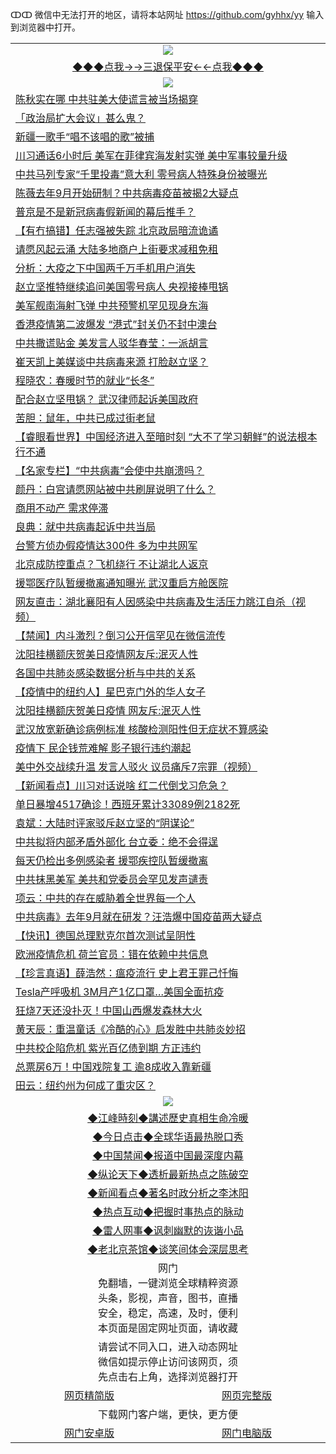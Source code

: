 ↀↀ 微信中无法打开的地区，请将本站网址 https://github.com/gyhhx/yy 输入到浏览器中打开。 

 <table>
  <tr>
    <td colspan="2" align=center><img src="https://github.com/gyhhx/image-upload/blob/master/3t%20(1).jpg"></td>
 </tr>
 <tr><td colspan="2" align="center"><a href="https://xfine.casa/oo.aspx?name=ogQuit&key=exgxucyqmkwgvwch&from=yy">◆◆◆点我→→三退保平安←←点我◆◆◆</a></td></tr>
  <tr>
    <td colspan="2" align=center><img src="https://cdn.jsdelivr.net/gh/gyoupiodf/im1/%E7%BD%91%E9%97%A8%E6%96%B0%E9%97%BB1.jpg"></td>
 </tr>
<tr><td colspan="2" align="left"><a href="https://xfine.casa/oo.aspx?name=c1147559&key=exgxucyqmkwgvwch&from=yy">陈秋实在哪 中共驻美大使谎言被当场揭穿</a></td></tr>
<tr><td colspan="2" align="left"><a href="https://xfine.casa/oo.aspx?name=c1147621&key=exgxucyqmkwgvwch&from=yy">「政治局扩大会议」甚么鬼？</a></td></tr>
<tr><td colspan="2" align="left"><a href="https://xfine.casa/oo.aspx?name=c1147623&key=exgxucyqmkwgvwch&from=yy">新疆一歌手“唱不该唱的歌”被捕</a></td></tr>
<tr><td colspan="2" align="left"><a href="https://xfine.casa/oo.aspx?name=c1147616&key=exgxucyqmkwgvwch&from=yy">川习通话6小时后 美军在菲律宾海发射实弹 美中军事较量升级</a></td></tr>
<tr><td colspan="2" align="left"><a href="https://xfine.casa/oo.aspx?name=c1147637&key=exgxucyqmkwgvwch&from=yy">中共马列专家“千里投毒”意大利 零号病人特殊身份被曝光</a></td></tr>
<tr><td colspan="2" align="left"><a href="https://xfine.casa/oo.aspx?name=c1147628&key=exgxucyqmkwgvwch&from=yy">陈薇去年9月开始研制？中共病毒疫苗被揭2大疑点</a></td></tr>
<tr><td colspan="2" align="left"><a href="https://xfine.casa/oo.aspx?name=c1147632&key=exgxucyqmkwgvwch&from=yy">普京是不是新冠病毒假新闻的幕后推手？</a></td></tr>
<tr><td colspan="2" align="left"><a href="https://xfine.casa/oo.aspx?name=c1147582&key=exgxucyqmkwgvwch&from=yy">【有冇搞错】任志强被失踪 北京政局暗流诡谲</a></td></tr>
<tr><td colspan="2" align="left"><a href="https://xfine.casa/oo.aspx?name=c1147627&key=exgxucyqmkwgvwch&from=yy">请愿风起云涌 大陆多地商户上街要求减租免租</a></td></tr>
<tr><td colspan="2" align="left"><a href="https://xfine.casa/oo.aspx?name=c1147586&key=exgxucyqmkwgvwch&from=yy">分析：大疫之下中国两千万手机用户消失</a></td></tr>
<tr><td colspan="2" align="left"><a href="https://xfine.casa/oo.aspx?name=c1147590&key=exgxucyqmkwgvwch&from=yy">赵立坚推特继续追问美国零号病人 央视接棒甩锅</a></td></tr>
<tr><td colspan="2" align="left"><a href="https://xfine.casa/oo.aspx?name=c1147630&key=exgxucyqmkwgvwch&from=yy">美军舰南海射飞弹 中共预警机罕见现身东海</a></td></tr>
<tr><td colspan="2" align="left"><a href="https://xfine.casa/oo.aspx?name=c1147622&key=exgxucyqmkwgvwch&from=yy">香港疫情第二波爆发 “港式”封关仍不封中澳台</a></td></tr>
<tr><td colspan="2" align="left"><a href="https://xfine.casa/oo.aspx?name=c1147562&key=exgxucyqmkwgvwch&from=yy">中共撒谎贴金 美发言人驳华春莹：一派胡言</a></td></tr>
<tr><td colspan="2" align="left"><a href="https://xfine.casa/oo.aspx?name=c1147572&key=exgxucyqmkwgvwch&from=yy">崔天凯上美媒谈中共病毒来源 打脸赵立坚？</a></td></tr>
<tr><td colspan="2" align="left"><a href="https://xfine.casa/oo.aspx?name=c1147592&key=exgxucyqmkwgvwch&from=yy">程晓农：春暖时节的就业“长冬”</a></td></tr>
<tr><td colspan="2" align="left"><a href="https://xfine.casa/oo.aspx?name=c1147589&key=exgxucyqmkwgvwch&from=yy">配合赵立坚甩锅？ 武汉律师起诉美国政府</a></td></tr>
<tr><td colspan="2" align="left"><a href="https://xfine.casa/oo.aspx?name=c1147594&key=exgxucyqmkwgvwch&from=yy">苦胆：鼠年，中共已成过街老鼠</a></td></tr>
<tr><td colspan="2" align="left"><a href="https://xfine.casa/oo.aspx?name=c1147585&key=exgxucyqmkwgvwch&from=yy">【睿眼看世界】中国经济进入至暗时刻 “大不了学习朝鲜”的说法根本行不通</a></td></tr>
<tr><td colspan="2" align="left"><a href="https://xfine.casa/oo.aspx?name=c1147596&key=exgxucyqmkwgvwch&from=yy">【名家专栏】“中共病毒”会使中共崩溃吗？</a></td></tr>
<tr><td colspan="2" align="left"><a href="https://xfine.casa/oo.aspx?name=c1147584&key=exgxucyqmkwgvwch&from=yy">颜丹：白宫请愿网站被中共刷屏说明了什么？</a></td></tr>
<tr><td colspan="2" align="left"><a href="https://xfine.casa/oo.aspx?name=c1147636&key=exgxucyqmkwgvwch&from=yy">商用不动产 需求停滞</a></td></tr>
<tr><td colspan="2" align="left"><a href="https://xfine.casa/oo.aspx?name=c1147593&key=exgxucyqmkwgvwch&from=yy">良典：就中共病毒起诉中共当局</a></td></tr>
<tr><td colspan="2" align="left"><a href="https://xfine.casa/oo.aspx?name=c1147570&key=exgxucyqmkwgvwch&from=yy">台警方侦办假疫情达300件 多为中共网军</a></td></tr>
<tr><td colspan="2" align="left"><a href="https://xfine.casa/oo.aspx?name=c1147560&key=exgxucyqmkwgvwch&from=yy">北京成防控重点？飞机绕行 不让湖北人返京</a></td></tr>
<tr><td colspan="2" align="left"><a href="https://xfine.casa/oo.aspx?name=c1147640&key=exgxucyqmkwgvwch&from=yy">援鄂医疗队暂缓撤离通知曝光 武汉重启方舱医院</a></td></tr>
<tr><td colspan="2" align="left"><a href="https://xfine.casa/oo.aspx?name=c1147575&key=exgxucyqmkwgvwch&from=yy">网友直击：湖北襄阳有人因感染中共病毒及生活压力跳江自杀（视频）</a></td></tr>
<tr><td colspan="2" align="left"><a href="https://xfine.casa/oo.aspx?name=c1147644&key=exgxucyqmkwgvwch&from=yy">【禁闻】内斗激烈？倒习公开信罕见在微信流传</a></td></tr>
<tr><td colspan="2" align="left"><a href="https://xfine.casa/oo.aspx?name=c1147629&key=exgxucyqmkwgvwch&from=yy">沈阳挂横额庆贺美日疫情网友斥:泯灭人性</a></td></tr>
<tr><td colspan="2" align="left"><a href="https://xfine.casa/oo.aspx?name=c1147631&key=exgxucyqmkwgvwch&from=yy">各国中共肺炎感染数据分析与中共的关系</a></td></tr>
<tr><td colspan="2" align="left"><a href="https://xfine.casa/oo.aspx?name=c1147574&key=exgxucyqmkwgvwch&from=yy">【疫情中的纽约人】星巴克门外的华人女子</a></td></tr>
<tr><td colspan="2" align="left"><a href="https://xfine.casa/oo.aspx?name=c1147576&key=exgxucyqmkwgvwch&from=yy">沈阳挂横额庆贺美日疫情 网友斥:泯灭人性</a></td></tr>
<tr><td colspan="2" align="left"><a href="https://xfine.casa/oo.aspx?name=c1147620&key=exgxucyqmkwgvwch&from=yy">武汉放宽新确诊病例标准 核酸检测阳性但无症状不算感染</a></td></tr>
<tr><td colspan="2" align="left"><a href="https://xfine.casa/oo.aspx?name=c1147573&key=exgxucyqmkwgvwch&from=yy">疫情下 民企钱荒难解 影子银行违约潮起</a></td></tr>
<tr><td colspan="2" align="left"><a href="https://xfine.casa/oo.aspx?name=c1147577&key=exgxucyqmkwgvwch&from=yy">美中外交战续升温 发言人驳火 议员痛斥7宗罪（视频）</a></td></tr>
<tr><td colspan="2" align="left"><a href="https://xfine.casa/oo.aspx?name=c1147625&key=exgxucyqmkwgvwch&from=yy">【新闻看点】川习对话说啥 红二代倒戈习危急？</a></td></tr>
<tr><td colspan="2" align="left"><a href="https://xfine.casa/oo.aspx?name=c1147634&key=exgxucyqmkwgvwch&from=yy">单日暴增4517确诊！西班牙累计33089例2182死</a></td></tr>
<tr><td colspan="2" align="left"><a href="https://xfine.casa/oo.aspx?name=c1147595&key=exgxucyqmkwgvwch&from=yy">袁斌：大陆时评家驳斥赵立坚的“阴谋论”</a></td></tr>
<tr><td colspan="2" align="left"><a href="https://xfine.casa/oo.aspx?name=c1147568&key=exgxucyqmkwgvwch&from=yy">中共拟将内部矛盾外部化 台立委：绝不会得逞</a></td></tr>
<tr><td colspan="2" align="left"><a href="https://xfine.casa/oo.aspx?name=c1147583&key=exgxucyqmkwgvwch&from=yy">每天仍检出多例感染者 援鄂疾控队暂缓撤离</a></td></tr>
<tr><td colspan="2" align="left"><a href="https://xfine.casa/oo.aspx?name=c1147626&key=exgxucyqmkwgvwch&from=yy">中共抹黑美军 美共和党委员会罕见发声谴责</a></td></tr>
<tr><td colspan="2" align="left"><a href="https://xfine.casa/oo.aspx?name=c1147588&key=exgxucyqmkwgvwch&from=yy">项云：中共的存在威胁着全世界每一个人</a></td></tr>
<tr><td colspan="2" align="left"><a href="https://xfine.casa/oo.aspx?name=c1147649&key=exgxucyqmkwgvwch&from=yy">中共病毒》去年9月就在研发？汪浩爆中国疫苗两大疑点</a></td></tr>
<tr><td colspan="2" align="left"><a href="https://xfine.casa/oo.aspx?name=c1147571&key=exgxucyqmkwgvwch&from=yy">【快讯】德国总理默克尔首次测试呈阴性</a></td></tr>
<tr><td colspan="2" align="left"><a href="https://xfine.casa/oo.aspx?name=c1147569&key=exgxucyqmkwgvwch&from=yy">欧洲疫情危机 荷兰官员：错在依赖中共信息</a></td></tr>
<tr><td colspan="2" align="left"><a href="https://xfine.casa/oo.aspx?name=c1147567&key=exgxucyqmkwgvwch&from=yy">【珍言真语】薛浩然：瘟疫流行 史上君王罪己忏悔</a></td></tr>
<tr><td colspan="2" align="left"><a href="https://xfine.casa/oo.aspx?name=c1147608&key=exgxucyqmkwgvwch&from=yy">Tesla产呼吸机 3M月产1亿口罩…美国全面抗疫</a></td></tr>
<tr><td colspan="2" align="left"><a href="https://xfine.casa/oo.aspx?name=c1147652&key=exgxucyqmkwgvwch&from=yy">狂烧7天还没扑灭！中国山西爆发森林大火</a></td></tr>
<tr><td colspan="2" align="left"><a href="https://xfine.casa/oo.aspx?name=c1147643&key=exgxucyqmkwgvwch&from=yy">黄天辰：重温童话《冷酷的心》启发胜中共肺炎妙招</a></td></tr>
<tr><td colspan="2" align="left"><a href="https://xfine.casa/oo.aspx?name=c1147587&key=exgxucyqmkwgvwch&from=yy">中共校企陷危机 紫光百亿债到期 方正违约</a></td></tr>
<tr><td colspan="2" align="left"><a href="https://xfine.casa/oo.aspx?name=c1147610&key=exgxucyqmkwgvwch&from=yy">总票房6万！中国戏院复工 逾8成收入靠新疆</a></td></tr>
<tr><td colspan="2" align="left"><a href="https://xfine.casa/oo.aspx?name=c1147597&key=exgxucyqmkwgvwch&from=yy">田云：纽约州为何成了重灾区？</a></td></tr>
 <tr>
   <td colspan="2" align=center><img src="https://cdn.jsdelivr.net/gh/gyoupiodf/im1/jf-1.jpg"></td>
  </tr>
   <tr>
   <td colspan="2" align=center> 
<a href="https://xfine.casa/oo.aspx?name=c922850&key=exgxucyqmkwgvwch&from=yy&tag=9877">◆江峰時刻◆講述歷史真相生命冷暖</a><br/>
    </td>
  </tr>
   <tr>
   <td colspan="2" align=center> 
<a href="https://xfine.casa/oo.aspx?name=c816850&key=exgxucyqmkwgvwch&from=yy&tag=9877">◆今日点击◆全球华语最热脱口秀</a><br/>
    </td>
  </tr>
  <tr>
  <td colspan="2" align=center>
<a href="https://xfine.casa/oo.aspx?name=c816860&key=exgxucyqmkwgvwch&from=yy&tag=99733110">◆中国禁闻◆报道中国最深度内幕</a><br/>
   </tr>
  <tr>
     <td colspan="2" align=center>
<a href="https://xfine.casa/oo.aspx?name=c816855&key=exgxucyqmkwgvwch&from=yy&tag=997110">◆纵论天下◆透析最新热点之陈破空</a><br/>
   </tr>
   <tr>
      <td colspan="2" align=center>
<a href="https://xfine.casa/oo.aspx?name=c838308&key=exgxucyqmkwgvwch&from=yy&tag=9973110">◆新闻看点◆著名时政分析之李沐阳</a><br/>
   </tr>
   <tr>
     <td colspan="2" align=center>
<a href="https://xfine.casa/oo.aspx?name=c816852&key=exgxucyqmkwgvwch&from=yy&tag=9733110">◆热点互动◆把握时事热点的脉动</a><br/>
   </tr>
   <tr>
      <td colspan="2" align=center>
<a href="https://xfine.casa/oo.aspx?name=c816694&key=exgxucyqmkwgvwch&from=yy&tag=93310">◆雷人网事◆讽刺幽默的诙谐小品</a><br/>
   </tr>
   <tr>
    <td colspan="2" align=center>
<a href="https://xfine.casa/oo.aspx?name=c816650&key=exgxucyqmkwgvwch&from=yy&tag=9973110">◆老北京茶馆◆谈笑间体会深层思考</a><br/>
   </tr>
<tr>
    <td colspan="2" align="center">网门<br/>免翻墙，一键浏览全球精粹资源<br/>头条，影视，声音，图书，直播<br/>安全，稳定，高速，及时，便利<br/>本页面是固定网址页面，请收藏</td>
  <tr>
  <tr>
    <td colspan="2" align="center">请尝试不同入口，进入动态网址<br/>微信如提示停止访问该网页，须<br/>先点击右上角，选择浏览器打开</td>
  <tr>  
  <tr>
    <td align="center"><a href="https://gitcdn.xyz/repo/otiny/up/master/show002.htm">网页精简版</a></td>
    <td align="center"><a href="https://gitcdn.xyz/repo/otiny/up/master/show001.htm">网页完整版</a></td>
  </tr>
  <tr>
    <td colspan="2" align="center">下载网门客户端，更快，更方便</td>
  <tr>
  <tr>
    <td align="center"><a href="https://raw.githubusercontent.com/opipe/up/master/oGatea.apk">网门安卓版</a></td>
    <td align="center"><a href="https://raw.githubusercontent.com/opipe/up/master/oGate.zip">网门电脑版</a></td>
  </tr>

</table>
